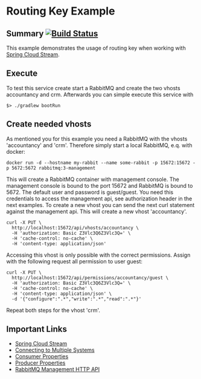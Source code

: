 # Routing Key Example
## Summary  [![Build Status](https://travis-ci.org/huningd/routing-key-example.svg?branch=master)](https://travis-ci.org/huningd/routing-key-example)
This example demonstrates the usage of routing key when working with [Spring Cloud Stream](https://cloud.spring.io/spring-cloud-stream/).

## Execute
To test this service create start a RabbitMQ and create the two vhosts accountancy and crm. Afterwards you can simple execute this service with
```
$> ./gradlew bootRun
``` 

## Create needed vhosts
As mentioned you for this example you need a RabbitMQ with the vhosts 'accountancy' and 'crm'. Therefore simply start a local RabbitMQ, e.q. with docker:
```
docker run -d --hostname my-rabbit --name some-rabbit -p 15672:15672 -p 5672:5672 rabbitmq:3-management
```
This will create a RabbitMQ container with management console. The management console is bound to the port 15672 and RabbitMQ is bound to 5672. The default user and password is guest/guest. You need this credentials to access the management api, see authorization header in the next examples. 
To create a new vhost you can send the next curl statement against the management api. This will create a new vhost 'accountancy'.    
```
curl -X PUT \
  http://localhost:15672/api/vhosts/accountancy \
  -H 'authorization: Basic Z3Vlc3Q6Z3Vlc3Q=' \
  -H 'cache-control: no-cache' \
  -H 'content-type: application/json'
```
Accessing this vhost is only possible with the correct permissions. Assign with the following request all permission to user guest:
```
curl -X PUT \
  http://localhost:15672/api/permissions/accountancy/guest \
  -H 'authorization: Basic Z3Vlc3Q6Z3Vlc3Q=' \
  -H 'cache-control: no-cache' \
  -H 'content-type: application/json' \
  -d '{"configure":".*","write":".*","read":".*"}'
```
Repeat both steps for the vhost 'crm'.


## Important Links
- [Spring Cloud Stream](https://cloud.spring.io/spring-cloud-stream/)
- [Connecting to Multiple Systems](https://docs.spring.io/spring-cloud-stream/docs/current/reference/htmlsingle/#multiple-systems)
- [Consumer Properties](https://docs.spring.io/spring-cloud-stream/docs/current/reference/htmlsingle/#_rabbitmq_consumer_properties)
- [Producer Properties](https://docs.spring.io/spring-cloud-stream/docs/current/reference/htmlsingle/#_rabbit_producer_properties)
- [RabbitMQ Management HTTP API](https://pulse.mozilla.org/api/)
